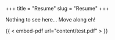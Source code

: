 +++
title = "Resume"
slug = "Resume"
+++

Nothing to see here... Move along eh!

{{ < embed-pdf url="content/test.pdf" > }}

